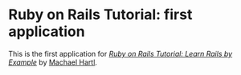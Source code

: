 # Ruby on Rails Tutorial: first application

This is the first application for
[*Ruby on Rails Tutorial: Learn Rails by Example*](http://railstutorial.org/)
by [Machael Hartl](http://michaelhartl.com/).
